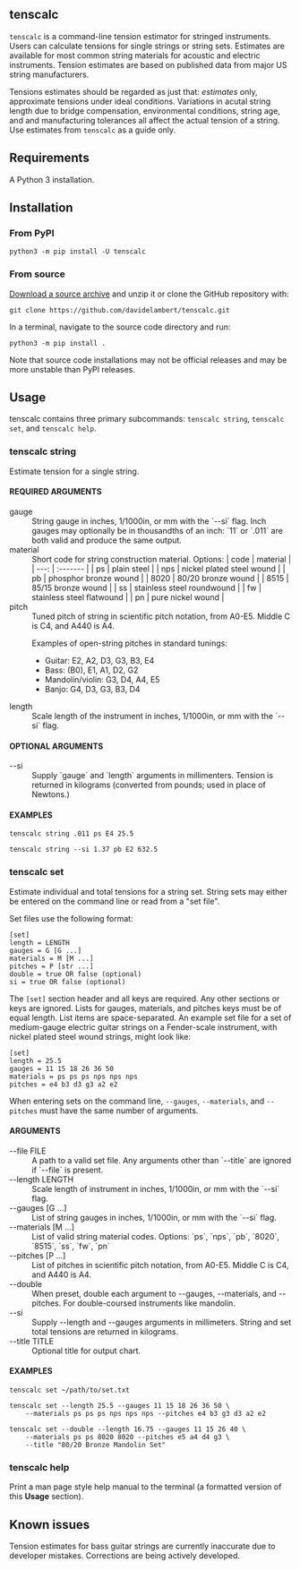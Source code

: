 ## tenscalc

`tenscalc` is a command-line tension estimator for stringed instruments. Users
can calculate tensions for single strings or string sets. Estimates are
available for most common string materials for acoustic and electric
instruments. Tension estimates are based on published data from major US string
manufacturers.

Tensions estimates should be regarded as just that: *estimates* only,
approximate tensions under ideal conditions. Variations in acutal string length
due to bridge compensation, environmental conditions, string age, and and
manufacturing tolerances all affect the actual tension of a string. Use
estimates from `tenscalc` as a guide only.

## Requirements
A Python 3 installation.

## Installation

### From PyPI
```
python3 -m pip install -U tenscalc
```
### From source
[Download a source
archive](https://github.com/davidelambert/tenscalc/archive/refs/heads/main.zip)
and unzip it or clone the GitHub repository with:
```
git clone https://github.com/davidelambert/tenscalc.git
```

In a terminal, navigate to the source code directory and run:
```
python3 -m pip install .
```

Note that source code installations may not be official releases and may be
more unstable than PyPI releases.

## Usage
tenscalc contains three primary subcommands: `tenscalc string`, `tenscalc set`,
and `tenscalc help`.

### tenscalc string
Estimate tension for a single string.

#### REQUIRED ARGUMENTS
<dl>
  <dt>gauge</dt>
  <dd>
  String gauge in inches, 1/1000in, or mm with the `--si` flag. Inch gauges may
  optionally be in thousandths of an inch: `11` or `.011` are both valid and
  produce the same output.
  </dd>

  <dt>material</dt>
  <dd>
  Short code for string construction material. Options:
  | code | material |
  | ---: | :------- |
  | ps | plain steel |
  | nps |  nickel plated steel wound |
  | pb | phosphor bronze wound |
  | 8020 | 80/20 bronze wound |
  | 8515 | 85/15 bronze wound |
  | ss | stainless steel roundwound |
  | fw | stainless steel flatwound |
  | pn | pure nickel wound |
  </dd>

  <dt>pitch</dt>
  <dd>
  Tuned pitch of string in scientific pitch notation, from A0-E5. Middle C is
  C4, and A440 is A4.
  
  Examples of open-string pitches in standard tunings:
  - Guitar: E2, A2, D3, G3, B3, E4
  - Bass: (B0), E1, A1, D2, G2
  - Mandolin/violin: G3, D4, A4, E5
  - Banjo: G4, D3, G3, B3, D4
  </dd>

  <dt>length</dt>
  <dd>
  Scale length of the instrument in inches, 1/1000in, or mm with the `--si`
  flag.
  </dd>
</dl>

#### OPTIONAL ARGUMENTS
<dl>
  <dt>--si</dt>
  <dd>
  Supply `gauge` and `length` arguments in millimenters. Tension is returned in
  kilograms (converted from pounds; used in place of Newtons.)
  </dd>
</dl>

#### EXAMPLES
```
tenscalc string .011 ps E4 25.5
```

```
tenscalc string --si 1.37 pb E2 632.5
```

### tenscalc set
Estimate individual and total tensions for a string set. String sets may either
be entered on the command line or read from a "set file".

Set files use the following format:
```
[set]
length = LENGTH
gauges = G [G ...]
materials = M [M ...]
pitches = P [str ...]
double = true OR false (optional)
si = true OR false (optional)
```

The `[set]` section header and all keys are required. Any other sections or
keys are ignored. Lists for gauges, materials, and pitches keys must be of
equal length. List items are space-separated. An example set file for a set of
medium-gauge electric guitar strings on a Fender-scale instrument, with nickel
plated steel wound strings, might look like:
```
[set]
length = 25.5
gauges = 11 15 18 26 36 50
materials = ps ps ps nps nps nps
pitches = e4 b3 d3 g3 a2 e2
```

When entering sets on the command line, `--gauges`, `--materials`, and
`--pitches` must have the same number of arguments.

#### ARGUMENTS
<dl>
  <dt>--file FILE</dt>
  <dd>
  A path to a valid set file. Any arguments other than `--title` are ignored if
  `--file` is present.
  </dd>

  <dt>--length LENGTH</dt>
  <dd> 
  Scale length of instrument in inches, 1/1000in, or mm with the `--si` flag.
  </dd>

  <dt>--gauges [G ...]</dt>
  <dd>
  List of string gauges in inches, 1/1000in, or mm with the `--si` flag.
  </dd>

  <dt>--materials [M ...]</dt>
  <dd>
  List of valid string material codes. Options: `ps`, `nps`, `pb`, `8020`,
  `8515`, `ss`, `fw`, `pn`
  </dd>

  <dt>--pitches [P ...]</dt>
  <dd>
  List of pitches in scientific pitch notation, from A0-E5. Middle C is C4, and
  A440 is A4.
  </dd>

  <dt>--double</dt>
  <dd>
  When preset, double each argument to --gauges, --materials, and --pitches.
  For double-coursed instruments like mandolin.
  </dd>

  <dt>--si</dt>
  <dd>
  Supply --length and --gauges arguments in millimeters. String and set total
  tensions are returned in kilograms.
  </dd>

  <dt>--title TITLE</dt>
  <dd>
  Optional title for output chart.
  </dd>
</dl>

#### EXAMPLES
```
tenscalc set ~/path/to/set.txt
```

```
tenscalc set --length 25.5 --gauges 11 15 18 26 36 50 \
    --materials ps ps ps nps nps nps --pitches e4 b3 g3 d3 a2 e2
```

```
tenscalc set --double --length 16.75 --gauges 11 15 26 40 \
    --materials ps ps 8020 8020 --pitches e5 a4 d4 g3 \
    --title "80/20 Bronze Mandolin Set"
```

### tenscalc help
Print a man page style help manual to the terminal (a formatted version of this
**Usage** section).

## Known issues
Tension estimates for bass guitar strings are currently inaccurate due to
developer mistakes. Corrections are being actively developed.
